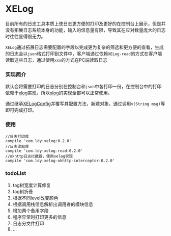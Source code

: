 # XELog
目前所有的日志工具本质上使日志更方便的打印及更好的在控制台上展示，但是并没有拓展日志系统本身的功能，输入的信息量有限，导致其在应对数量庞大的日志时往往显得很无力。

`XELog`通过拓展日志需要配置的字段以完成更为复杂的筛选和更方便的查看，生成的日志会以`json`格式打印到文件中，客户端通过依赖`XELog-read`的方式在客户端读取这些日志，通过使用`xxx`的方式在PC端读取日志

### 实现简介
默认会将需要打印的日志分别在控制台和`json`中各打印一份，在控制台中的打印依赖于[xlog](https://github.com/elvishew/xLog)实现，所以[xlog](https://github.com/elvishew/xLog)的实现全部可以正常使用。

通过继承[XELogConfig](https://github.com/EndSmile/XELog/blob/master/xelog/src/main/java/com/ldy/xelog/config/XELogConfig.java)并覆写其配置方法，新建对象，通过调用`v(String msg)`等即可完成打印。

### 使用
```
//日志打印库
compile 'com.ldy:xelog:0.2.0'
//日志读取库
compile 'com.ldy:xelog-read:0.2.0'
//okhttp日志拦截器，使用xelog实现
compile 'com.ldy:xelog-okhttp-interceptor:0.2.0'
```

### todoList

 1. tag树宽度计算修复
 2. tag树折叠
 3. 根据不同level改变颜色
 4. 根据调用栈信息解析出调用者的模块信息
 5. 增加两个备用字段
 6. 程序异常时打印更多的信息
 7. 日志分文件打印
 8. ...

 



